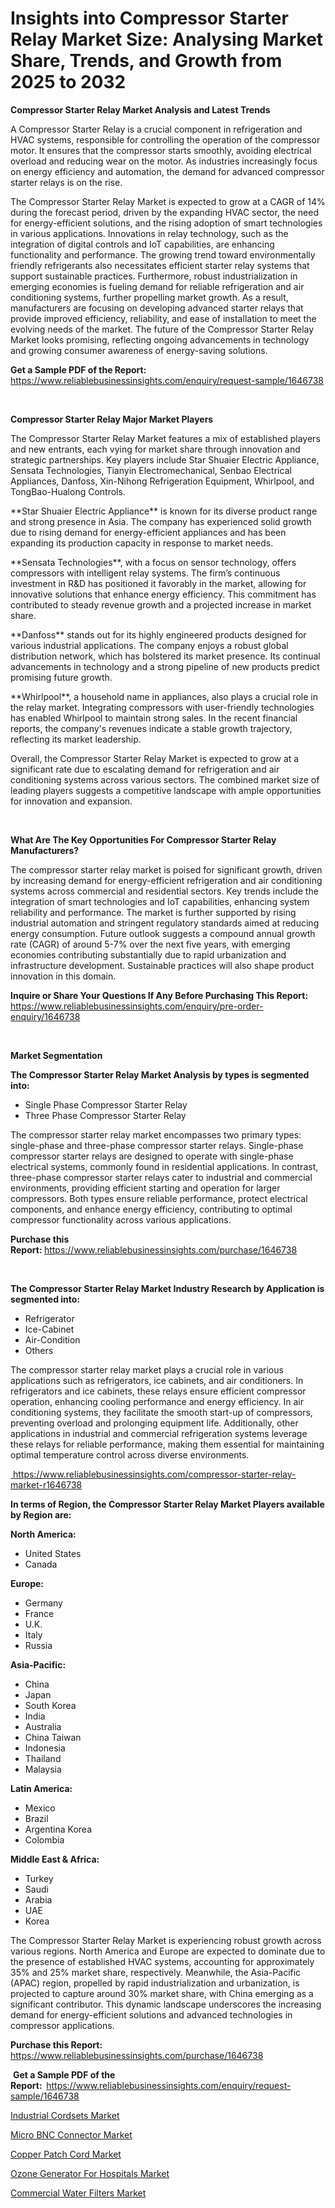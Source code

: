 <p><h1>Insights into Compressor Starter Relay Market Size: Analysing Market Share, Trends, and Growth from 2025 to 2032</h1></p><p><strong>Compressor Starter Relay Market Analysis and Latest Trends</strong></p>
<p><p>A Compressor Starter Relay is a crucial component in refrigeration and HVAC systems, responsible for controlling the operation of the compressor motor. It ensures that the compressor starts smoothly, avoiding electrical overload and reducing wear on the motor. As industries increasingly focus on energy efficiency and automation, the demand for advanced compressor starter relays is on the rise.</p><p>The Compressor Starter Relay Market is expected to grow at a CAGR of 14% during the forecast period, driven by the expanding HVAC sector, the need for energy-efficient solutions, and the rising adoption of smart technologies in various applications. Innovations in relay technology, such as the integration of digital controls and IoT capabilities, are enhancing functionality and performance. The growing trend toward environmentally friendly refrigerants also necessitates efficient starter relay systems that support sustainable practices. Furthermore, robust industrialization in emerging economies is fueling demand for reliable refrigeration and air conditioning systems, further propelling market growth. As a result, manufacturers are focusing on developing advanced starter relays that provide improved efficiency, reliability, and ease of installation to meet the evolving needs of the market. The future of the Compressor Starter Relay Market looks promising, reflecting ongoing advancements in technology and growing consumer awareness of energy-saving solutions.</p></p>
<p><strong>Get a Sample PDF of the Report:&nbsp;</strong> <a href="https://www.reliablebusinessinsights.com/enquiry/request-sample/1646738?utm_campaign=60&utm_medium=2&utm_source=Github&utm_content=ia&utm_term=11042025&utm_id=compressor-starter-relay">https://www.reliablebusinessinsights.com/enquiry/request-sample/1646738</a></p>
<p>&nbsp;</p>
<p><strong>Compressor Starter Relay Major Market Players</strong></p>
<p><p>The Compressor Starter Relay Market features a mix of established players and new entrants, each vying for market share through innovation and strategic partnerships. Key players include Star Shuaier Electric Appliance, Sensata Technologies, Tianyin Electromechanical, Senbao Electrical Appliances, Danfoss, Xin-Nihong Refrigeration Equipment, Whirlpool, and TongBao-Hualong Controls.</p><p>**Star Shuaier Electric Appliance** is known for its diverse product range and strong presence in Asia. The company has experienced solid growth due to rising demand for energy-efficient appliances and has been expanding its production capacity in response to market needs.</p><p>**Sensata Technologies**, with a focus on sensor technology, offers compressors with intelligent relay systems. The firm’s continuous investment in R&D has positioned it favorably in the market, allowing for innovative solutions that enhance energy efficiency. This commitment has contributed to steady revenue growth and a projected increase in market share.</p><p>**Danfoss** stands out for its highly engineered products designed for various industrial applications. The company enjoys a robust global distribution network, which has bolstered its market presence. Its continual advancements in technology and a strong pipeline of new products predict promising future growth.</p><p>**Whirlpool**, a household name in appliances, also plays a crucial role in the relay market. Integrating compressors with user-friendly technologies has enabled Whirlpool to maintain strong sales. In the recent financial reports, the company's revenues indicate a stable growth trajectory, reflecting its market leadership.</p><p>Overall, the Compressor Starter Relay Market is expected to grow at a significant rate due to escalating demand for refrigeration and air conditioning systems across various sectors. The combined market size of leading players suggests a competitive landscape with ample opportunities for innovation and expansion.</p></p>
<p>&nbsp;</p>
<p><strong>What Are The Key Opportunities For Compressor Starter Relay Manufacturers?</strong></p>
<p><p>The compressor starter relay market is poised for significant growth, driven by increasing demand for energy-efficient refrigeration and air conditioning systems across commercial and residential sectors. Key trends include the integration of smart technologies and IoT capabilities, enhancing system reliability and performance. The market is further supported by rising industrial automation and stringent regulatory standards aimed at reducing energy consumption. Future outlook suggests a compound annual growth rate (CAGR) of around 5-7% over the next five years, with emerging economies contributing substantially due to rapid urbanization and infrastructure development. Sustainable practices will also shape product innovation in this domain.</p></p>
<p><strong>Inquire or Share Your Questions If Any Before Purchasing This Report:</strong> <a href="https://www.reliablebusinessinsights.com/enquiry/pre-order-enquiry/1646738?utm_campaign=60&utm_medium=2&utm_source=Github&utm_content=ia&utm_term=11042025&utm_id=compressor-starter-relay">https://www.reliablebusinessinsights.com/enquiry/pre-order-enquiry/1646738</a></p>
<p>&nbsp;</p>
<p><strong>Market Segmentation</strong></p>
<p><strong>The Compressor Starter Relay Market Analysis by types is segmented into:</strong></p>
<p><ul><li>Single Phase Compressor Starter Relay</li><li>Three Phase Compressor Starter Relay</li></ul></p>
<p><p>The compressor starter relay market encompasses two primary types: single-phase and three-phase compressor starter relays. Single-phase compressor starter relays are designed to operate with single-phase electrical systems, commonly found in residential applications. In contrast, three-phase compressor starter relays cater to industrial and commercial environments, providing efficient starting and operation for larger compressors. Both types ensure reliable performance, protect electrical components, and enhance energy efficiency, contributing to optimal compressor functionality across various applications.</p></p>
<p><strong>Purchase this Report:&nbsp;</strong><a href="https://www.reliablebusinessinsights.com/purchase/1646738?utm_campaign=60&utm_medium=2&utm_source=Github&utm_content=ia&utm_term=11042025&utm_id=compressor-starter-relay">https://www.reliablebusinessinsights.com/purchase/1646738</a></p>
<p>&nbsp;</p>
<p><strong>The Compressor Starter Relay Market Industry Research by Application is segmented into:</strong></p>
<p><ul><li>Refrigerator</li><li>Ice-Cabinet</li><li>Air-Condition</li><li>Others</li></ul></p>
<p><p>The compressor starter relay market plays a crucial role in various applications such as refrigerators, ice cabinets, and air conditioners. In refrigerators and ice cabinets, these relays ensure efficient compressor operation, enhancing cooling performance and energy efficiency. In air conditioning systems, they facilitate the smooth start-up of compressors, preventing overload and prolonging equipment life. Additionally, other applications in industrial and commercial refrigeration systems leverage these relays for reliable performance, making them essential for maintaining optimal temperature control across diverse environments.</p></p>
<p><a href="https://www.reliablebusinessinsights.com/compressor-starter-relay-market-r1646738?utm_campaign=60&utm_medium=2&utm_source=Github&utm_content=ia&utm_term=11042025&utm_id=compressor-starter-relay">&nbsp;https://www.reliablebusinessinsights.com/compressor-starter-relay-market-r1646738</a></p>
<p><strong>In terms of Region, the Compressor Starter Relay Market Players available by Region are:</strong></p>
<p>
    <p> <strong> North America: </strong>
        <ul>
            <li>United States</li>
            <li>Canada</li>
        </ul>
        </p> 
    <p> <strong> Europe: </strong>
        <ul>
            <li>Germany</li>
            <li>France</li>
            <li>U.K.</li>
            <li>Italy</li>
            <li>Russia</li>
        </ul>
        </p> 
    <p> <strong> Asia-Pacific: </strong>
        <ul>
            <li>China</li>
            <li>Japan</li>
            <li>South Korea</li>
            <li>India</li>
            <li>Australia</li>
            <li>China Taiwan</li>
            <li>Indonesia</li>
            <li>Thailand</li>
            <li>Malaysia</li>
        </ul>
        </p> 
    <p> <strong> Latin America: </strong>
        <ul>
            <li>Mexico</li>
            <li>Brazil</li>
            <li>Argentina Korea</li>
            <li>Colombia</li>
        </ul>
        </p> 
    <p> <strong> Middle East & Africa: </strong>
        <ul>
            <li>Turkey</li>
            <li>Saudi</li>
            <li>Arabia</li>
            <li>UAE</li>
            <li>Korea</li>
        </ul>
    </p>
    </p>
<p><p>The Compressor Starter Relay Market is experiencing robust growth across various regions. North America and Europe are expected to dominate due to the presence of established HVAC systems, accounting for approximately 35% and 25% market share, respectively. Meanwhile, the Asia-Pacific (APAC) region, propelled by rapid industrialization and urbanization, is projected to capture around 30% market share, with China emerging as a significant contributor. This dynamic landscape underscores the increasing demand for energy-efficient solutions and advanced technologies in compressor applications.</p></p>
<p><strong>Purchase this Report: </strong><a href="https://www.reliablebusinessinsights.com/purchase/1646738?utm_campaign=60&utm_medium=2&utm_source=Github&utm_content=ia&utm_term=11042025&utm_id=compressor-starter-relay">https://www.reliablebusinessinsights.com/purchase/1646738</a></p>
<p>&nbsp;<strong>Get a Sample PDF of the Report:&nbsp;&nbsp;</strong><a href="https://www.reliablebusinessinsights.com/enquiry/request-sample/1646738?utm_campaign=60&utm_medium=2&utm_source=Github&utm_content=ia&utm_term=11042025&utm_id=compressor-starter-relay">https://www.reliablebusinessinsights.com/enquiry/request-sample/1646738</a></p>
<p><strong></strong></p>
<p><p><a href="https://github.com/bartzthateis/Market-Research-Report-List-1/blob/main/industrial-cordsets-market.md?utm_campaign=60&utm_medium=2&utm_source=Github&utm_content=ia&utm_term=11042025&utm_id=compressor-starter-relay">Industrial Cordsets Market</a></p><p><a href="https://github.com/moorsdorak31/Market-Research-Report-List-1/blob/main/micro-bnc-connector-market.md?utm_campaign=60&utm_medium=2&utm_source=Github&utm_content=ia&utm_term=11042025&utm_id=compressor-starter-relay">Micro BNC Connector Market</a></p><p><a href="https://github.com/vespigeakexc/Market-Research-Report-List-1/blob/main/copper-patch-cord-market.md?utm_campaign=60&utm_medium=2&utm_source=Github&utm_content=ia&utm_term=11042025&utm_id=compressor-starter-relay">Copper Patch Cord Market</a></p><p><a href="https://github.com/afghatakito29/Market-Research-Report-List-1/blob/main/ozone-generator-for-hospitals-market.md?utm_campaign=60&utm_medium=2&utm_source=Github&utm_content=ia&utm_term=11042025&utm_id=compressor-starter-relay">Ozone Generator For Hospitals Market</a></p><p><a href="https://github.com/eimutelufta/Market-Research-Report-List-1/blob/main/commercial-water-filters-market.md?utm_campaign=60&utm_medium=2&utm_source=Github&utm_content=ia&utm_term=11042025&utm_id=compressor-starter-relay">Commercial Water Filters Market</a></p></p>